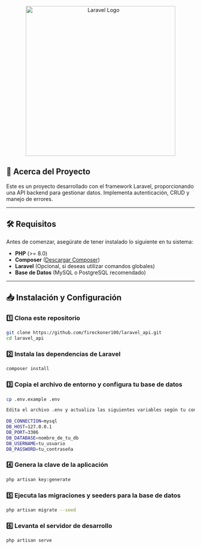 

<p align="center">
    <a href="https://laravel.com" target="_blank">
        <img src="https://raw.githubusercontent.com/laravel/art/master/logo-lockup/5%20SVG/2%20CMYK/1%20Full%20Color/laravel-logolockup-cmyk-red.svg" width="400" alt="Laravel Logo">
    </a>
</p>

## 🚀 Acerca del Proyecto

Este es un proyecto desarrollado con el framework Laravel, proporcionando una API backend para gestionar datos. Implementa autenticación, CRUD y manejo de errores.

---

## 🛠 Requisitos

Antes de comenzar, asegúrate de tener instalado lo siguiente en tu sistema:

- **PHP** (>= 8.0)
- **Composer** ([Descargar Composer](https://getcomposer.org/))
- **Laravel** (Opcional, si deseas utilizar comandos globales)
- **Base de Datos** (MySQL o PostgreSQL recomendado)
---

## 📥 Instalación y Configuración

### 1️⃣ Clona este repositorio
```sh
git clone https://github.com/fireckoner100/laravel_api.git
cd laravel_api
```

### 2️⃣ Instala las dependencias de Laravel
```sh
composer install
```
### 3️⃣ Copia el archivo de entorno y configura tu base de datos
```sh
cp .env.example .env

Edita el archivo .env y actualiza las siguientes variables según tu configuración de base de datos:
    
DB_CONNECTION=mysql
DB_HOST=127.0.0.1
DB_PORT=3306
DB_DATABASE=nombre_de_tu_db
DB_USERNAME=tu_usuario
DB_PASSWORD=tu_contraseña

```

### 4️⃣ Genera la clave de la aplicación
```sh
php artisan key:generate
```

### 5️⃣ Ejecuta las migraciones y seeders para la base de datos
```sh
php artisan migrate --seed
```

### 6️⃣ Levanta el servidor de desarrollo
```sh
php artisan serve
```